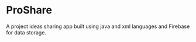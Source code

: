 # ProShare
A project ideas sharing app built using java and xml languages and Firebase for data storage.
